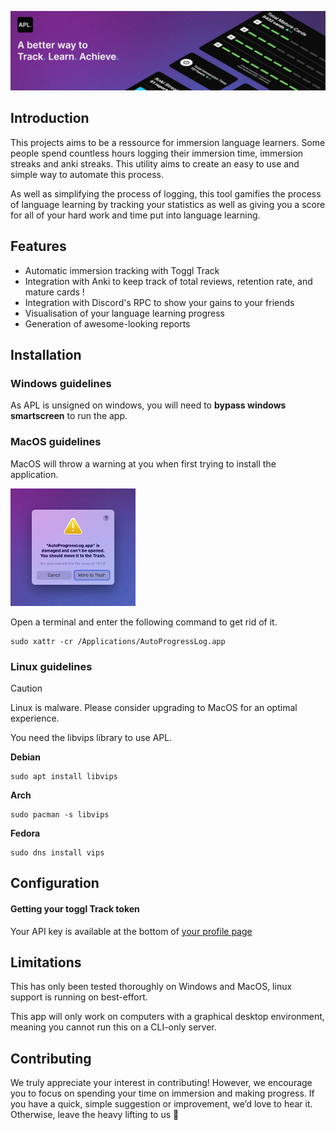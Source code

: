 ![AutoProgressLog](apl-assets/Banner.png)

## Introduction

This projects aims to be a ressource for immersion language learners. Some people spend countless hours logging their immersion time, immersion streaks and anki streaks. This utility aims to create an easy to use and simple way to automate this process.

As well as simplifying the process of logging, this tool gamifies the process of language learning by tracking your statistics as well as giving you a score for all of your hard work and time put into language learning.

## Features

- Automatic immersion tracking with Toggl Track
- Integration with Anki to keep track of total reviews, retention rate, and mature cards !
- Integration with Discord's RPC to show your gains to your friends
- Visualisation of your language learning progress
- Generation of awesome-looking reports


## Installation

### Windows guidelines

As APL is unsigned on windows, you will need to **bypass windows smartscreen** to run the app.

### MacOS guidelines

MacOS will throw a warning at you when first trying to install the application.

<img src="apl-assets/APL_MacOS_Warning.png" alt="MacOS warning" width="200"/>

Open a terminal and enter the following command to get rid of it.

```
sudo xattr -cr /Applications/AutoProgressLog.app
```

### Linux guidelines

> [!CAUTION]
> Linux is malware. Please consider upgrading to MacOS for an optimal experience.

You need the libvips library to use APL.

**Debian**
```
sudo apt install libvips
```
**Arch**
```
sudo pacman -s libvips
```
**Fedora**
```
sudo dns install vips
```

## Configuration

#### Getting your toggl Track token

Your API key is available at the bottom of [your profile page](https://track.toggl.com/profile)

## Limitations

This has only been tested thoroughly on Windows and MacOS, linux support is running on best-effort.

This app will only work on computers with a graphical desktop environment, meaning you cannot run this on a CLI-only server.

## Contributing

We truly appreciate your interest in contributing! However, we encourage you to focus on spending your time on immersion and making progress. If you have a quick, simple suggestion or improvement, we’d love to hear it. Otherwise, leave the heavy lifting to us 💪
